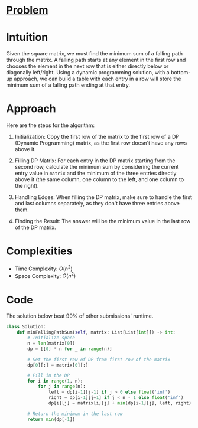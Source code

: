 # [Problem](https://leetcode.com/problems/minimum-falling-path-sum)

# Intuition
Given the square matrix, we must find the minimum sum of a falling path through the matrix. A falling path starts at any element in the first row and chooses the element in the next row that is either directly below or diagonally left/right. Using a dynamic programming solution, with a bottom-up approach, we can build a table with each entry in a row will store the minimum sum of a falling path ending at that entry.

# Approach
Here are the steps for the algorithm:

1. Initialization: Copy the first row of the matrix to the first row of a DP (Dynamic Programming) matrix, as the first row doesn't have any rows above it.

2. Filling DP Matrix: For each entry in the DP matrix starting from the second row, calculate the minimum sum by considering the current entry value in `matrix` and the minimum of the three entries directly above it (the same column, one column to the left, and one column to the right).

3. Handling Edges: When filling the DP matrix, make sure to handle the first and last columns separately, as they don't have three entries above them.

4. Finding the Result: The answer will be the minimum value in the last row of the DP matrix.


# Complexities
- Time Complexity: $O(n^2)$
- Space Complexity: $O(n^2)$

# Code

The solution below beat 99% of other submissions' runtime.

```python
class Solution:
    def minFallingPathSum(self, matrix: List[List[int]]) -> int:
        # Initialize space
        n = len(matrix[0])
        dp = [[0] * n for _ in range(n)]

        # Set the first row of DP from first row of the matrix
        dp[0][:] = matrix[0][:]

        # Fill in the DP
        for i in range(1, n):
            for j in range(n):
                left = dp[i-1][j-1] if j > 0 else float('inf')
                right = dp[i-1][j+1] if j < n - 1 else float('inf')
                dp[i][j] = matrix[i][j] + min(dp[i-1][j], left, right)

        # Return the minimum in the last row                 
        return min(dp[-1])
```